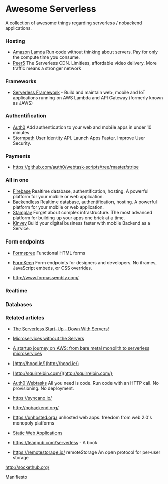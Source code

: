# Awesome Serverless
 A collection of awesome things regarding serverless / nobackend applications.

### Hosting

* [Amazon Lamda](https://aws.amazon.com/lambda/) Run code without thinking about servers. Pay for only the compute time you consume.
* [Peer5](https://www.peer5.com/) The Serverless CDN. Limitless, affordable video delivery. More traffic means a stronger network

### Frameworks

* [Serverless Framework](http://www.serverless.com) - Build and maintain web, mobile and IoT applications running on AWS Lambda and API Gateway (formerly known as JAWS)

### Authentification

* [Auth0](https://auth0.com/) Add authentication to your web and mobile apps in under 10 minutes
* [Stormpath](https://stormpath.com/) User Identity API. Launch Apps Faster. Improve User Security.

### Payments
* https://github.com/auth0/webtask-scripts/tree/master/stripe

### All in one
* [Firebase](https://www.firebase.com) Realtime database, authentification, hosting. A powerful platform for your mobile or web application.
* [Backendless](https://backendless.com/) Realtime database, authentification, hosting. A powerful platform for your mobile or web application.
* [Stamplay](https://stamplay.com/) Forget about complex infrastructure. The most advanced platform for building up your apps one brick at a time.
* [Kinvey](http://www.kinvey.com/) Build your digital business faster with mobile Backend as a Service.

### Form endpoints

* [Formspree](https://formspree.io/) Functional HTML forms

* [FormKeep](https://formkeep.com/) Form endpoints for designers and developers. No iframes, JavaScript embeds, or CSS overrides.

* http://www.formassembly.com/

### Realtime

### Databases

### Related articles

* [The Serverless Start-Up - Down With Servers!](http://highscalability.com/blog/2015/12/7/the-serverless-start-up-down-with-servers.html)

* [Microservices without the Servers](https://aws.amazon.com/blogs/compute/microservices-without-the-servers/)

* [A startup journey on AWS: from bare metal monolith to serverless microservices](https://medium.com/@benorama/a-startup-journey-on-aws-from-bare-metal-monolith-to-serverless-microservices-80231624fbd9)

* [http://hood.ie/](http://hood.ie/)

* [http://squirrelbin.com/](http://squirrelbin.com/)

* [Auth0 Webtasks](https://webtask.io/) All you need is code. Run code with an HTTP call. No provisioning. No deployment.

* https://syncano.io/

* http://nobackend.org/

* https://unhosted.org/ unhosted web apps. freedom from web 2.0's monopoly platforms

* [Static Web Applications](https://staticapps.org/)

* https://leanpub.com/serverless - A book 

* https://remotestorage.io/
remoteStorage
An open protocol for per-user storage

http://sockethub.org/


Manifiesto
